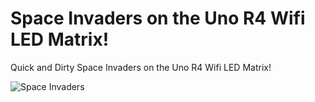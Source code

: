 # Space Invaders on the Uno R4 Wifi LED Matrix!

Quick and Dirty Space Invaders on the Uno R4 Wifi LED Matrix!

![Space Invaders](/SpaceInvaders2.jpg)
